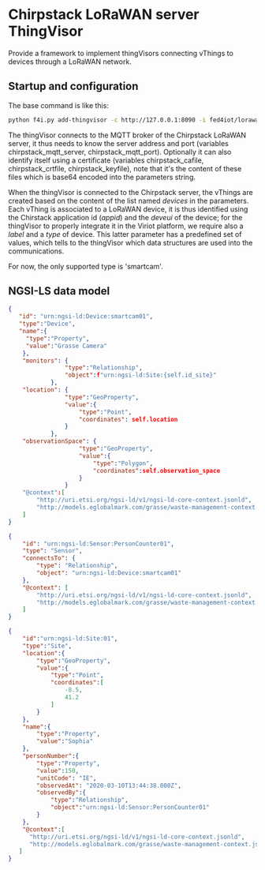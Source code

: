# Chirpstack LoRaWAN server ThingVisor

Provide a framework to implement thingVisors connecting vThings to devices through a LoRaWAN network.

## Startup and configuration

The base command is like this:
```bash
python f4i.py add-thingvisor -c http://127.0.0.1:8090 -i fed4iot/lorawan-tv -n cscam01 -p "{'chirpstack_mqtt_server':'172.17.0.2','chirpstack_mqtt_port':'8883', 'chirpstack_cafile':$(base64 -w0 '/path/to/ca.crt'), 'chirpstack_crtfile':$(base64 -w0 '/path/to/user.crt'), 'chirpstack_keyfile':$(base64 -w0 '/path/to/user.key'), 'devices=[{{'type':'smartcam', 'label':'SC-ABC', 'appid':'12', 'deveui':'0123456789ABCDEF'}}]}
```

The thingVisor connects to the MQTT broker of the Chirpstack LoRaWAN server, it thus needs to know the server address and port (variables chirpstack_mqtt_server, chirpstack_mqtt_port). Optionally it can also identify itself using a certificate (variables chirpstack_cafile, chirpstack_crtfile, chirpstack_keyfile), note that it's the content of these files which is base64 encoded into the parameters string. 

When the thingVisor is connected to the Chirpstack server, the vThings are created based on the content of the list named _devices_ in the parameters.  Each vThing is associated to a LoRaWAN device, it is thus identified using the Chirstack application id (_appid_) and the _deveui_ of the device; for the thingVisor to properly integrate it in the Viriot platform, we require also a _label_ and a _type_ of device. This latter parameter has a predefined set of values, which tells to the thingVisor which data structures are used into the communications.

For now, the only supported type is 'smartcam'.

## NGSI-LS data model

```json
{
   "id": "urn:ngsi-ld:Device:smartcam01",
   "type":"Device",
   "name":{
     "type":"Property",
	 "value":"Grasse Camera"
	},
	"monitors": {
                "type":"Relationship",
                "object":f"urn:ngsi-ld:Site:{self.id_site}"
            },
	"location": {
                "type":"GeoProperty",
                "value":{
                    "type":"Point",
                    "coordinates": self.location
                }
            },
	"observationSpace": {
                    "type":"GeoProperty",
                    "value":{
                        "type":"Polygon",
                        "coordinates":self.observation_space
                    }
                }
	"@context":[
		"http://uri.etsi.org/ngsi-ld/v1/ngsi-ld-core-context.jsonld",
		"http://models.eglobalmark.com/grasse/waste-management-context.jsonld"
	]
}

{
	"id": "urn:ngsi-ld:Sensor:PersonCounter01",
	"type": "Sensor",
	"connectsTo": {
		"type": "Relationship",
		"object": "urn:ngsi-ld:Device:smartcam01"
	},
	"@context": [
		"http://uri.etsi.org/ngsi-ld/v1/ngsi-ld-core-context.jsonld",
		"http://models.eglobalmark.com/grasse/waste-management-context.jsonld"
	]
}

{
	"id":"urn:ngsi-ld:Site:01",
	"type":"Site",
	"location":{
		"type":"GeoProperty",
		"value":{
			"type":"Point",
			"coordinates":[
				-8.5,
				41.2
			]
		}
	},
	"name":{
		"type":"Property",
		"value":"Sophia"
	},
	"personNumber":{
		"type":"Property",
		"value":150,
		"unitCode": "IE",
		"observedAt": "2020-03-10T13:44:38.000Z",
		"observedBy":{
			"type":"Relationship",
			"object":"urn:ngsi-ld:Sensor:PersonCounter01"
		}
	},
	"@context":[
      "http://uri.etsi.org/ngsi-ld/v1/ngsi-ld-core-context.jsonld",
      "http://models.eglobalmark.com/grasse/waste-management-context.jsonld"
   ]
}
```


